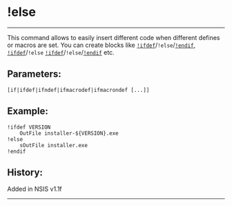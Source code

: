 # !else

---

This command allows to easily insert different code when different defines or macros are set. You can create blocks like [`!ifdef`][1]/`!else`/[`!endif`][2], [`!ifdef`][1]/`!else` [`!ifdef`][1]/`!else`/[`!endif`][2] etc.

## Parameters:

    [if|ifdef|ifndef|ifmacrodef|ifmacrondef [...]]

## Example:

	!ifdef VERSION
		OutFile installer-${VERSION}.exe
	!else
		sOutFile installer.exe
	!endif

## History:

Added in NSIS v1.1f

---

[1]: !ifdef.md
[2]: !endif.md